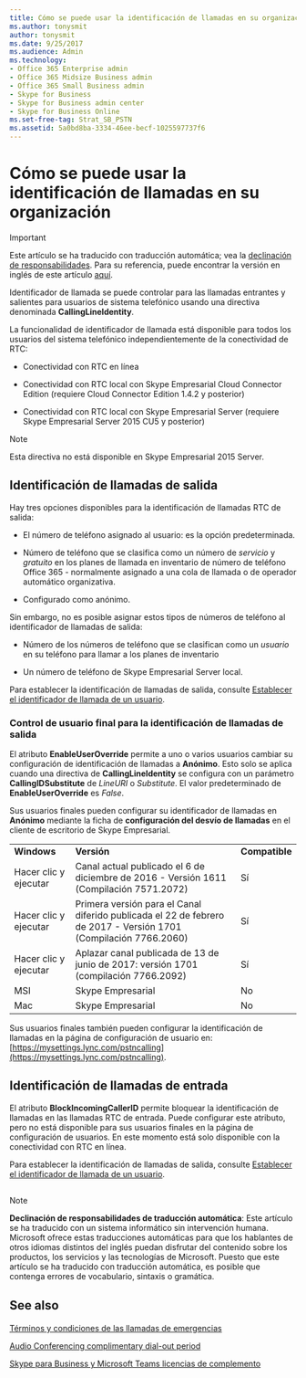 ```yaml
---
title: Cómo se puede usar la identificación de llamadas en su organización
ms.author: tonysmit
author: tonysmit
ms.date: 9/25/2017
ms.audience: Admin
ms.technology:
- Office 365 Enterprise admin
- Office 365 Midsize Business admin
- Office 365 Small Business admin
- Skype for Business
- Skype for Business admin center
- Skype for Business Online
ms.set-free-tag: Strat_SB_PSTN
ms.assetid: 5a0bd8ba-3334-46ee-becf-1025597737f6
---
```



# Cómo se puede usar la identificación de llamadas en su organización

> [!IMPORTANT]
> Este artículo se ha traducido con traducción automática; vea la  [declinación de responsabilidades](5a0bd8ba-3334-46ee-becf-1025597737f6.md#MT_Footer). Para su referencia, puede encontrar la versión en inglés de este artículo  [aquí](https://support.office.com/en-us/article/5a0bd8ba-3334-46ee-becf-1025597737f6). 
  
    
    


Identificador de llamada se puede controlar para las llamadas entrantes y salientes para usuarios de sistema telefónico usando una directiva denominada **CallingLineIdentity**.
  
    
    


La funcionalidad de identificador de llamada está disponible para todos los usuarios del sistema telefónico independientemente de la conectividad de RTC:
  
    
    


- Conectividad con RTC en línea
    
  
- Conectividad con RTC local con Skype Empresarial Cloud Connector Edition (requiere Cloud Connector Edition 1.4.2 y posterior)
    
  
- Conectividad con RTC local con Skype Empresarial Server (requiere Skype Empresarial Server 2015 CU5 y posterior)
    
  

> [!NOTE]
> Esta directiva no está disponible en Skype Empresarial 2015 Server. 
  
    
    


## Identificación de llamadas de salida

Hay tres opciones disponibles para la identificación de llamadas RTC de salida:
  
    
    

- El número de teléfono asignado al usuario: es la opción predeterminada.
    
  
- Número de teléfono que se clasifica como un número de  *servicio*  y *gratuito*  en los planes de llamada en inventario de número de teléfono Office 365 - normalmente asignado a una cola de llamada o de operador automático organizativa.
    
  
- Configurado como anónimo.
    
  
Sin embargo, no es posible asignar estos tipos de números de teléfono al identificador de llamadas de salida:
  
    
    

- Número de los números de teléfono que se clasifican como un  *usuario*  en su teléfono para llamar a los planes de inventario
    
  
- Un número de teléfono de Skype Empresarial Server local.
    
  
Para establecer la identificación de llamadas de salida, consulte  [Establecer el identificador de llamada de un usuario](set-the-caller-id-for-a-user.md).
  
    
    

### Control de usuario final para la identificación de llamadas de salida

El atributo **EnableUserOverride** permite a uno o varios usuarios cambiar su configuración de identificación de llamadas a **Anónimo**. Esto solo se aplica cuando una directiva de **CallingLineIdentity** se configura con un parámetro **CallingIDSubstitute** de _LineURI_ o _Substitute_. El valor predeterminado de **EnableUserOverride** es _False_.
  
    
    
Sus usuarios finales pueden configurar su identificador de llamadas en **Anónimo** mediante la ficha de **configuración del desvío de llamadas** en el cliente de escritorio de Skype Empresarial.
  
    
    

||||
|:-----|:-----|:-----|
|**Windows** <br/> |**Versión** <br/> |**Compatible** <br/> |
|Hacer clic y ejecutar  <br/> |Canal actual publicado el 6 de diciembre de 2016 - Versión 1611 (Compilación 7571.2072)  <br/> |Sí  <br/> |
|Hacer clic y ejecutar  <br/> |Primera versión para el Canal diferido publicada el 22 de febrero de 2017 - Versión 1701 (Compilación 7766.2060)  <br/> |Sí  <br/> |
|Hacer clic y ejecutar  <br/> |Aplazar canal publicada de 13 de junio de 2017: versión 1701 (compilación 7766.2092)  <br/> |Sí  <br/> |
|MSI  <br/> |Skype Empresarial  <br/> |No  <br/> |
|Mac  <br/> |Skype Empresarial  <br/> |No  <br/> |
   
Sus usuarios finales también pueden configurar la identificación de llamadas en la página de configuración de usuario en:  [https://mysettings.lync.com/pstncalling](https://mysettings.lync.com/pstncalling).
  
    
    

## Identificación de llamadas de entrada

El atributo **BlockIncomingCallerID** permite bloquear la identificación de llamadas en las llamadas RTC de entrada. Puede configurar este atributo, pero no está disponible para sus usuarios finales en la página de configuración de usuarios. En este momento está solo disponible con la conectividad con RTC en línea.
  
    
    
Para establecer la identificación de llamadas de salida, consulte  [Establecer el identificador de llamada de un usuario](set-the-caller-id-for-a-user.md).
  
    
    

## 
<a name="MT_Footer"> </a>


> [!NOTE]
> **Declinación de responsabilidades de traducción automática**: Este artículo se ha traducido con un sistema informático sin intervención humana. Microsoft ofrece estas traducciones automáticas para que los hablantes de otros idiomas distintos del inglés puedan disfrutar del contenido sobre los productos, los servicios y las tecnologías de Microsoft. Puesto que este artículo se ha traducido con traducción automática, es posible que contenga errores de vocabulario, sintaxis o gramática. 
  
    
    


## See also
<a name="MT_Footer"> </a>


#### 


  
    
    
 [Términos y condiciones de las llamadas de emergencias](emergency-calling-terms-and-conditions.md)
  
    
    
 [Audio Conferencing complimentary dial-out period](audio-conferencing-complimentary-dial-out-period.md)
  
    
    
 [Skype para Business y Microsoft Teams licencias de complemento](skype-for-business-and-microsoft-teams-add-on-licensing.md)
